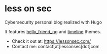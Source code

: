 # less on sec
Cybersecurity personal blog realized with Hugo

It features [hello_friend_ng](https://themes.gohugo.io/hugo-theme-hello-friend-ng/) and [timeline](https://themes.gohugo.io/theme/hugo-theme-timeline/) themes.

- Check it out at: https://lessonsec.com/
- Contact me: contact[at]lessonsec[dot]com
